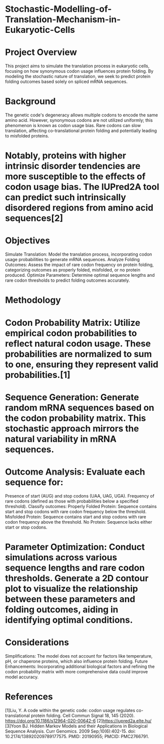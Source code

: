 # Stochastic-Modelling-of-Translation-Mechanism-in-Eukaryotic-Cells

# Project Overview

This project aims to simulate the translation process in eukaryotic cells, focusing on how synonymous codon usage influences protein folding. By modeling the stochastic nature of translation, we seek to predict protein folding outcomes based solely on spliced mRNA sequences.

# Background

The genetic code's degeneracy allows multiple codons to encode the same amino acid. However, synonymous codons are not utilized uniformly; this phenomenon is known as codon usage bias. Rare codons can slow translation, affecting co-translational protein folding and potentially leading to misfolded proteins.

# Notably, proteins with higher intrinsic disorder tendencies are more susceptible to the effects of codon usage bias. The IUPred2A tool can predict such intrinsically disordered regions from amino acid sequences[2]
# Objectives

Simulate Translation: Model the translation process, incorporating codon usage probabilities to generate mRNA sequences.
Analyze Folding Outcomes: Assess the impact of rare codon frequency on protein folding, categorizing outcomes as properly folded, misfolded, or no protein produced.
Optimize Parameters: Determine optimal sequence lengths and rare codon thresholds to predict folding outcomes accurately.
# Methodology

# Codon Probability Matrix: Utilize empirical codon probabilities to reflect natural codon usage. These probabilities are normalized to sum to one, ensuring they represent valid probabilities.[1]

# Sequence Generation: Generate random mRNA sequences based on the codon probability matrix. This stochastic approach mirrors the natural variability in mRNA sequences.

# Outcome Analysis: Evaluate each sequence for:

Presence of start (AUG) and stop codons (UAA, UAG, UGA).
Frequency of rare codons (defined as those with probabilities below a specified threshold).
Classify outcomes:
Properly Folded Protein: Sequence contains start and stop codons with rare codon frequency below the threshold.
Misfolded Protein: Sequence contains start and stop codons with rare codon frequency above the threshold.
No Protein: Sequence lacks either start or stop codons.
# Parameter Optimization: Conduct simulations across various sequence lengths and rare codon thresholds. Generate a 2D contour plot to visualize the relationship between these parameters and folding outcomes, aiding in identifying optimal conditions.

# Considerations

Simplifications: The model does not account for factors like temperature, pH, or chaperone proteins, which also influence protein folding.
Future Enhancements: Incorporating additional biological factors and refining the codon probability matrix with more comprehensive data could improve model accuracy.
# References
[1]Liu, Y. A code within the genetic code: codon usage regulates co-translational protein folding. Cell Commun Signal 18, 145 (2020). https://doi.org/10.1186/s12964-020-00642-6
[2]https://iupred2a.elte.hu/ 
[3]Yoon BJ. Hidden Markov Models and their Applications in Biological Sequence Analysis. Curr Genomics. 2009 Sep;10(6):402-15. doi: 10.2174/138920209789177575. PMID: 20190955; PMCID: PMC2766791.

